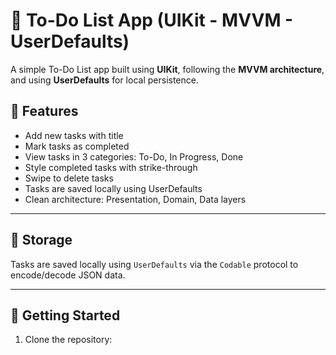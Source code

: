 # 📝 To-Do List App (UIKit - MVVM - UserDefaults)

A simple To-Do List app built using **UIKit**, following the **MVVM architecture**, and using **UserDefaults** for local persistence.

## 📱 Features

- Add new tasks with title
- Mark tasks as completed
- View tasks in 3 categories: To-Do, In Progress, Done
- Style completed tasks with strike-through
- Swipe to delete tasks
- Tasks are saved locally using UserDefaults
- Clean architecture: Presentation, Domain, Data layers


---

## 💾 Storage

Tasks are saved locally using `UserDefaults` via the `Codable` protocol to encode/decode JSON data.

---

## 📲 Getting Started

1. Clone the repository:
   ```bash

